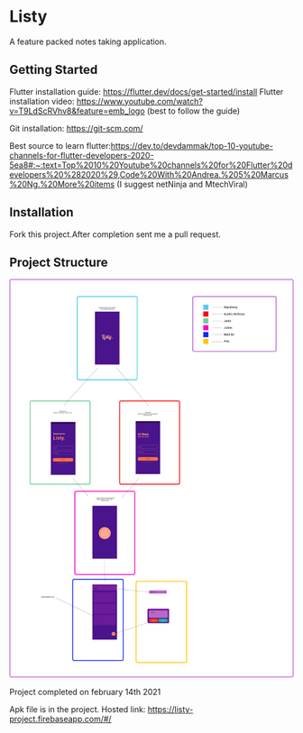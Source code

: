 # Listy

A feature packed notes taking application.

## Getting Started

Flutter installation guide: https://flutter.dev/docs/get-started/install
Flutter installation video: https://www.youtube.com/watch?v=T9LdScRVhv8&feature=emb_logo
(best to follow the guide)

Git installation: https://git-scm.com/

Best source to learn flutter:https://dev.to/devdammak/top-10-youtube-channels-for-flutter-developers-2020-5ea8#:~:text=Top%2010%20Youtube%20channels%20for%20Flutter%20developers%20%282020%29,Code%20With%20Andrea.%205%20Marcus%20Ng.%20More%20items
(I suggest netNinja and MtechViral)

## Installation

Fork this project.After completion sent me a pull request.

## Project Structure

![](assets/ListyListy_5.png)

Project completed on february 14th 2021

Apk file is in the project.
Hosted link: https://listy-project.firebaseapp.com/#/
